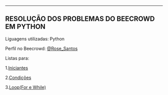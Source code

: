 --------------------------------------------------------------------------------------------------------------------------------------------------------------------------------------------------------------------------------------------------
**RESOLUÇÃO DOS PROBLEMAS DO BEECROWD EM PYTHON**
--------------------------------------------------------------------------------------------------------------------------------------------------------------------------------------------------------------------------------------------------

Liguagens utilizadas: Python

Perfil no Beecrowd: [@Rose_Santos](https://judge.beecrowd.com/pt/profile/559299)

Listas para:

1.[Iniciantes](https://github.com/rose-del/Beecrowd/tree/a66dfe42d5d218da7dc273846ae146b6602e0878/iniciantes)

2.[Condições](https://github.com/rose-del/Beecrowd/tree/a66dfe42d5d218da7dc273846ae146b6602e0878/condicoes)

3.[Loop(For e While)](https://github.com/rose-del/Beecrowd/tree/a66dfe42d5d218da7dc273846ae146b6602e0878/loop)


